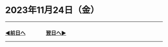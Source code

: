 # 2023年11月24日（金）

---

### [◀️前日へ](https://github.com/yuasys/chatty-journal/blob/main/2023/11/2023-11-23.md)&emsp;&emsp;&emsp;&emsp;[翌日へ▶️](https://github.com/yuasys/chatty-journal/blob/main/2023/11/2023-11-25.md)

---
